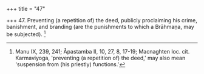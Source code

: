 +++
title = "47"

+++
47. Preventing (a repetition of) the deed, publicly proclaiming his crime, banishment, and branding (are the punishments to which a Brāhmaṇa, may be subjected). [^36] 


[^36]:  Manu IX, 239, 241; Āpastamba II, 10, 27, 8, 17-19; Macnaghten loc. cit. Karmaviyoga, 'preventing (a repetition of) the deed,' may also mean 'suspension from (his priestly) functions.'
